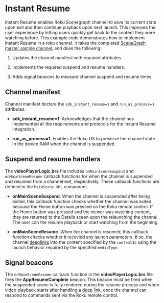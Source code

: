 # Instant Resume

Instant Resume enables Roku Scenegraph channel to save its current state upon exit and then continue playback upon next launch. This improves the user experience by letting users quickly get back to the content they were watching before. This example code demonstrates how to implement Instant Resume in a roku channel. It takes the completed [SceneGraph master sample channel](https://github.com/rokudev/scenegraph-master-sample), and does the following:

1. Updates the channel manifest with required attributes.

2. Implements the required suspend and resume handlers.

3. Adds signal beacons to measure channel suspend and resume times.

## Channel manifest

Channel manifest declare the `sdk_instant_resume=1` and `run_as_process=1` attributes. 

- **sdk_instant_resume=1**. Acknowledges that the channel has implemented all the requirements and protocols for the Instant Resume integration.

- **run_as_process=1**. Enables the Roku OS to preserve the channel state in the device RAM when the channel is suspended. 

## Suspend and resume handlers

The **videoPlayerLogic.brs** file includes `onMainSceneSuspend` and `onMainSceneResume` callback functions for when the channel is suspended and resumed from a channel exit, respectively. These callback functions are defined in the `MainScene.XML` component. 

- **onMainSceneSuspend**. When the channel is suspended after being exited, this callback function checks whether the channel was exited because the Home button was pressed on the Roku remote control. If the Home button was pressed and the viewer was watching content, they are returned to the Details sceen upon the relaunching the channel. The user can the resume playback or start watching from the beginning. 

- **onMainSceneResume**. When the channel is resumed, this callback function checks whether it recevied any launch parameters. If so, the channel [deeplinks](https://developer.roku.com/docs/developer-program/discovery/implementing-deep-linking.md#mediatype-behavior) into the content specified by the `contentId` using the launch behavior required by the specified `mediaType`.

## Signal beacons

The `onMainSceneResume` callback function in the **videoPlayerLogic.brs** file fires the **AppResumeComplete** beacon. This beacon must be fired when the suspended scene is fully rendered during the resume process and when video playback starts after handling a [deep link](https://developer.roku.com/docs/developer-program/discovery/implementing-deep-linking.md), once the channel can respond to commands sent via the Roku remote control.
